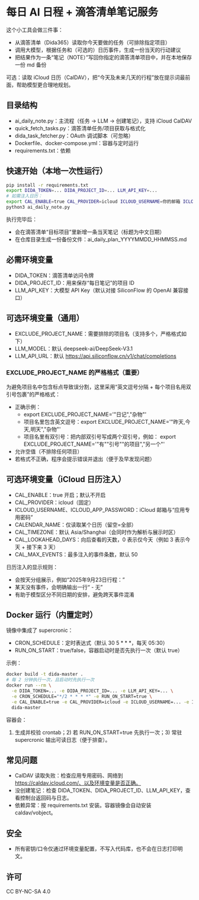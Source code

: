 # 每日 AI 日程 + 滴答清单笔记服务

这个小工具会做三件事：
- 从滴答清单（Dida365）读取你今天要做的任务（可排除指定项目）
- 调用大模型，根据任务和（可选的）日历事件，生成一份当天的行动建议
- 把结果作为一条“笔记（NOTE）”写回你指定的滴答清单项目中，并在本地保存一份 md 备份

可选：读取 iCloud 日历（CalDAV），把“今天及未来几天的行程”放在提示词最前面，帮助模型更合理地规划。

## 目录结构
- ai_daily_note.py：主流程（任务 → LLM → 创建笔记），支持 iCloud CalDAV
- quick_fetch_tasks.py：滴答清单任务/项目获取与格式化
- dida_task_fetcher.py：OAuth 调试脚本（可忽略）
- Dockerfile、docker-compose.yml：容器与定时运行
- requirements.txt：依赖

## 快速开始（本地一次性运行）
```bash
pip install -r requirements.txt
export DIDA_TOKEN=... DIDA_PROJECT_ID=... LLM_API_KEY=...
# 如需注入日历：
export CAL_ENABLE=true CAL_PROVIDER=icloud ICLOUD_USERNAME=你的邮箱 ICLOUD_APP_PASSWORD=你的应用专用密码
python3 ai_daily_note.py
```
执行完毕后：
- 会在滴答清单“目标项目”里新增一条当天笔记（标题为中文日期）
- 在仓库目录生成一份备份文件：ai_daily_plan_YYYYMMDD_HHMMSS.md

## 必需环境变量
- DIDA_TOKEN：滴答清单访问令牌
- DIDA_PROJECT_ID：用来保存“每日笔记”的项目 ID
- LLM_API_KEY：大模型 API Key（默认对接 SiliconFlow 的 OpenAI 兼容接口）

## 可选环境变量（通用）
- EXCLUDE_PROJECT_NAME：需要排除的项目名（支持多个，严格格式如下）
- LLM_MODEL：默认 deepseek-ai/DeepSeek-V3.1
- LLM_API_URL：默认 https://api.siliconflow.cn/v1/chat/completions

### EXCLUDE_PROJECT_NAME 的严格格式（重要）
为避免项目名中包含标点导致误分割，这里采用“英文逗号分隔 + 每个项目名用双引号包裹”的严格格式：
- 正确示例：
  - export EXCLUDE_PROJECT_NAME='"日记","杂物"'
  - 项目名里包含英文逗号：export EXCLUDE_PROJECT_NAME='"昨天,今天,明天","杂物"'
  - 项目名里有双引号：把内部双引号写成两个双引号，例如：
    export EXCLUDE_PROJECT_NAME='"有""引号""的项目","另一个"'
- 允许空值（不排除任何项目）
- 若格式不正确，程序会提示错误并退出（便于及早发现问题）

## 可选环境变量（iCloud 日历注入）
- CAL_ENABLE：true 开启；默认不开启
- CAL_PROVIDER：icloud（固定）
- ICLOUD_USERNAME、ICLOUD_APP_PASSWORD：iCloud 邮箱与“应用专用密码”
- CALENDAR_NAME：仅读取某个日历（留空=全部）
- CAL_TIMEZONE：默认 Asia/Shanghai（会同时作为解析与展示时区）
- CAL_LOOKAHEAD_DAYS：向后查看的天数，0 表示仅今天（例如 3 表示今天 + 接下来 3 天）
- CAL_MAX_EVENTS：最多注入的事件条数，默认 50

日历注入的显示规则：
- 会按天分组展示，例如“2025年9月23日行程：”
- 某天没有事件，会明确输出一行“ - 无”
- 有助于模型区分不同日期的安排，避免跨天事件混淆

## Docker 运行（内置定时）
镜像中集成了 supercronic：
- CRON_SCHEDULE：定时表达式（默认 30 5 * * *，每天 05:30）
- RUN_ON_START：true/false，容器启动时是否先执行一次（默认 true）

示例：
```bash
docker build -t dida-master .
# 每 2 分钟执行一次，且启动时先执行一次
docker run --rm \
  -e DIDA_TOKEN=... -e DIDA_PROJECT_ID=... -e LLM_API_KEY=... \
  -e CRON_SCHEDULE="*/2 * * * *" -e RUN_ON_START=true \
  -e CAL_ENABLE=true -e CAL_PROVIDER=icloud -e ICLOUD_USERNAME=... -e ICLOUD_APP_PASSWORD=... \
  dida-master
```
容器会：
1) 生成并校验 crontab；2) 若 RUN_ON_START=true 先执行一次；3) 常驻 supercronic 输出可读日志（便于排查）。

## 常见问题
- CalDAV 读取失败：检查应用专用密码、网络到 https://caldav.icloud.com/、以及环境变量是否正确。
- 没创建笔记：检查 DIDA_TOKEN、DIDA_PROJECT_ID、LLM_API_KEY，查看控制台返回码与日志。
- 依赖异常：按 requirements.txt 安装。容器镜像会自动安装 caldav/vobject。

## 安全
- 所有密钥/口令仅通过环境变量配置，不写入代码库，也不会在日志打印明文。

## 许可
CC BY-NC-SA 4.0

